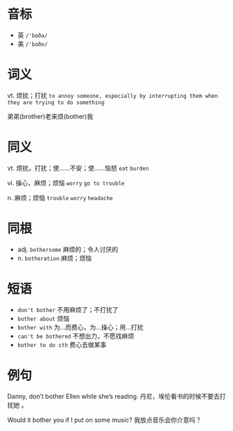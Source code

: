 # 音标

- 英 `/'bɒðə/`
- 美 `/'bɑðɚ/`

# 词义

vt. 烦扰；打扰
`to annoy someone, especially by interrupting them when they are trying to do something`



弟弟(brother)老来烦(bother)我

# 同义

vt. 烦扰，打扰；使……不安；使……恼怒
`eat` `burden`

vi. 操心，麻烦；烦恼
`worry` `go to trouble`

n. 麻烦；烦恼
`trouble` `worry` `headache`

# 同根

- adj. `bothersome` 麻烦的；令人讨厌的
- n. `botheration` 麻烦；烦恼

# 短语

- `don't bother` 不用麻烦了；不打扰了
- `bother about` 烦恼
- `bother with` 为…而费心，为…操心；用…打扰
- `can't be bothered` 不想出力，不愿找麻烦
- `bother to do sth` 费心去做某事

# 例句

Danny, don’t bother Ellen while she’s reading.
丹尼，埃伦看书的时候不要去打扰她 。

Would it bother you if I put on some music?
我放点音乐会你介意吗？


